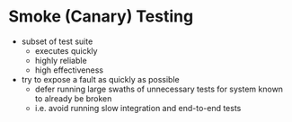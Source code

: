 # Smoke (Canary) Testing
- subset of test suite
	- executes quickly
	- highly reliable
	- high effectiveness
- try to expose a fault as quickly as possible
	- defer running large swaths of unnecessary tests for system known to already be broken
	- i.e. avoid running slow integration and end-to-end tests